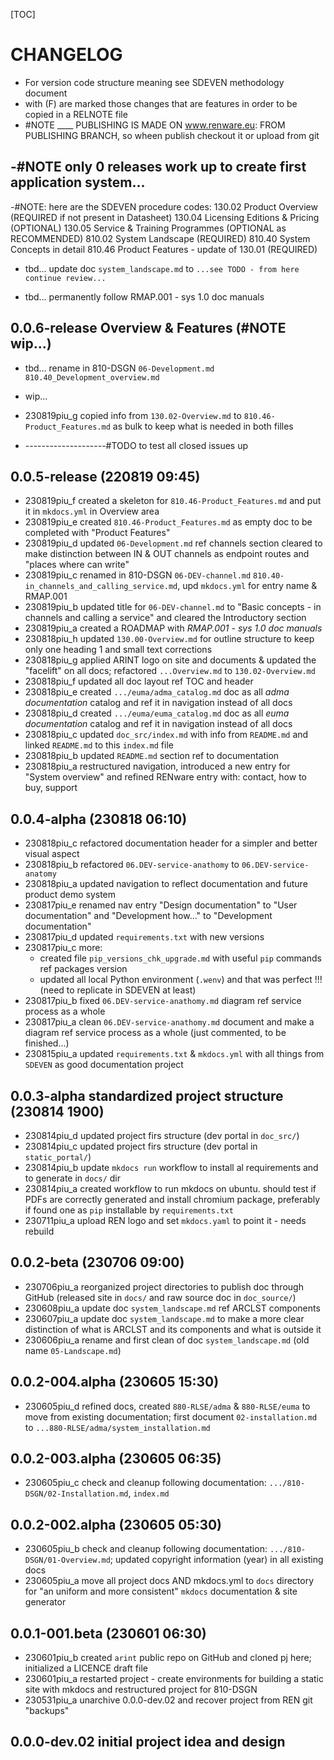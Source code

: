 

[TOC]


# CHANGELOG

- For version code structure meaning see SDEVEN methodology document
- with (F) are marked those changes that are features in order to be copied in a RELNOTE file
- #NOTE ____ PUBLISHING IS MADE ON www.renware.eu:
FROM PUBLISHING BRANCH, so wheen publish checkout it or upload from git


## -#NOTE only 0 releases work up to create first application system...


-#NOTE: here are the SDEVEN procedure codes:
    130.02 Product Overview (REQUIRED if not present in Datasheet)
    130.04 Licensing Editions & Pricing (OPTIONAL)
    130.05 Service & Training Programmes (OPTIONAL as RECOMMENDED)
    810.02 System Landscape (REQUIRED)
    810.40 System Concepts in detail
    810.46 Product Features - update of 130.01 (REQUIRED)

* tbd... update doc `system_landscape.md` to `...see TODO - from here continue review...`

* tbd... permanently follow RMAP.001 - sys 1.0 doc manuals




## 0.0.6-release Overview & Features (#NOTE wip...)

* tbd... rename in 810-DSGN `06-Development.md` `810.40_Development_overview.md`

* wip...

* 230819piu_g copied info from `130.02-Overview.md` to `810.46-Product_Features.md` as bulk to keep what is needed in both filles
* --------------------#TODO to test all closed issues up










## 0.0.5-release (220819 09:45)

* 230819piu_f  created a skeleton for `810.46-Product_Features.md` and put it in `mkdocs.yml` in Overview area
* 230819piu_e created `810.46-Product_Features.md` as empty doc to be completed with "Product Features"
* 230819piu_d updated `06-Development.md` ref channels section cleared to make distinction between IN & OUT channels as endpoint routes and "places where can write"
* 230819piu_c renamed in 810-DSGN `06-DEV-channel.md` `810.40-in_channels_and_calling_service.md`, upd `mkdocs.yml` for entry name & RMAP.001
* 230819piu_b updated title for `06-DEV-channel.md` to "Basic concepts - in channels and calling a service" and cleared the Introductory section
* 230819piu_a created a ROADMAP with _RMAP.001 - sys 1.0 doc manuals_
* 230818piu_h updated `130.00-Overview.md` for outline structure to keep only one heading 1 and small text corrections
* 230818piu_g applied ARINT logo on site and documents & updated the "facelift" on all docs; refactored `...Overview.md` to `130.02-Overview.md`
* 230818piu_f updated all doc layout ref TOC and header
* 230818piu_e created `.../euma/adma_catalog.md` doc as all *adma documentation* catalog and ref it in navigation instead of all docs
* 230818piu_d created `.../euma/euma_catalog.md` doc as all *euma documentation* catalog and ref it in navigation instead of all docs
* 230818piu_c updated `doc_src/index.md` with info from `README.md` and linked `README.md` to this `index.md` file
* 230818piu_b updated `README.md` section ref to documentation
* 230818piu_a restructured navigation, introduced a new entry for "System overview" and refined RENware entry with: contact, how to buy, support




## 0.0.4-alpha (230818 06:10)

* 230818piu_c refactored documentation header for a simpler and better visual aspect
* 230818piu_b refactored `06.DEV-service-anathomy` to `06.DEV-service-anatomy`
* 230818piu_a updated navigation to reflect documentation and future product demo system
* 230817piu_e renamed nav entry "Design documentation" to "User documentation" and "Development how..." to "Development documentation"
* 230817piu_d updated `requirements.txt` with new versions
* 230817piu_c more:
    * created file `pip_versions_chk_upgrade.md` with useful `pip` commands ref packages version
    * updated all local Python environment (`.wenv`) and that was perfect !!! (need to replicate in SDEVEN at least)
* 230817piu_b fixed `06.DEV-service-anathomy.md` diagram ref service process as a whole
* 230817piu_a clean `06.DEV-service-anathomy.md` document and make a diagram ref service process as a whole (just commented, to be finished...)
* 230815piu_a updated `requirements.txt` & `mkdocs.yml` with all things from `SDEVEN` as good documentation project




## 0.0.3-alpha standardized project structure (230814 1900)

* 230814piu_d updated project firs structure (dev portal in `doc_src/`)
* 230814piu_c updated project firs structure (dev portal in `static_portal/`)
* 230814piu_b update `mkdocs run` workflow to install al requirements and to generate in `docs/` dir
* 230814piu_a created workflow to run mkdocs on ubuntu. should test if PDFs are correctly generated and install chromium package, preferably if found one as `pip` installable by `requirements.txt`
* 230711piu_a upload REN logo and set `mkdocs.yaml` to point it - needs rebuild




## 0.0.2-beta (230706 09:00)

* 230706piu_a reorganized project directories to publish doc through GitHub (released site in `docs/` and raw source doc in `doc_source/`)
* 230608piu_a update doc `system_landscape.md` ref ARCLST components
* 230607piu_a update doc `system_landscape.md` to make a more clear distinction of what is ARCLST and its components and what is outside it
* 230606piu_a rename and first clean of doc `system_landscape.md` (old name `05-Landscape.md`)




## 0.0.2-004.alpha (230605 15:30)

* 230605piu_d refined docs, created `880-RLSE/adma` & `880-RLSE/euma` to move from existing documentation; first document `02-installation.md` to `...880-RLSE/adma/system_installation.md`




## 0.0.2-003.alpha (230605 06:35)

* 230605piu_c check and cleanup following documentation: `.../810-DSGN/02-Installation.md`, `index.md`




## 0.0.2-002.alpha (230605 05:30)

* 230605piu_b check and cleanup following documentation: `.../810-DSGN/01-Overview.md`; updated copyright information (year) in all existing docs
* 230605piu_a move all project docs AND mkdocs.yml to `docs` directory for "an uniform and more consistent" `mkdocs` documentation & site generator




## 0.0.1-001.beta (230601 06:30)

* 230601piu_b created `arint` public repo on GitHub and cloned pj here; initialized a LICENCE draft file
* 230601piu_a restarted project - create environments for building a static site with mkdocs and restructured project for 810-DSGN
* 230531piu_a unarchive 0.0.0-dev.02 and recover project from REN git "backups"




## 0.0.0-dev.02 initial project idea and design

